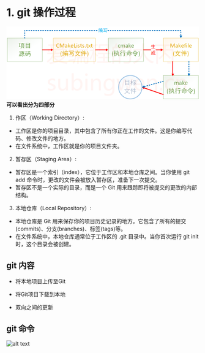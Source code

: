# 1. git 操作过程
![alt text](image.png)
**可以看出分为四部分**
1. 作区（Working Directory）:

+ 工作区是你的项目目录，其中包含了所有你正在工作的文件。这是你编写代码、修改文件的地方。
+ 在文件系统中，工作区就是你的项目文件夹。

2. 暂存区（Staging Area）:

+ 暂存区是一个索引（index），它位于工作区和本地仓库之间。当你使用 git add 命令时，更改的文件会被放入暂存区，准备下一次提交。
+ 暂存区不是一个实际的目录，而是一个 Git 用来跟踪即将被提交的更改的内部结构。

3. 本地仓库（Local Repository）:

+ 本地仓库是 Git 用来保存你的项目历史记录的地方。它包含了所有的提交(commits)、分支(branches)、标签(tags)等。
+ 在文件系统中，本地仓库通常位于工作区的 .git 目录中。当你首次运行 git init 时，这个目录会被创建。


## git 内容

+ 将本地项目上传至Git

+ 将Git项目下载到本地

+ 双向之间的更新

## git 命令
 
![alt text](微信图片_20240707154310.jpg)

